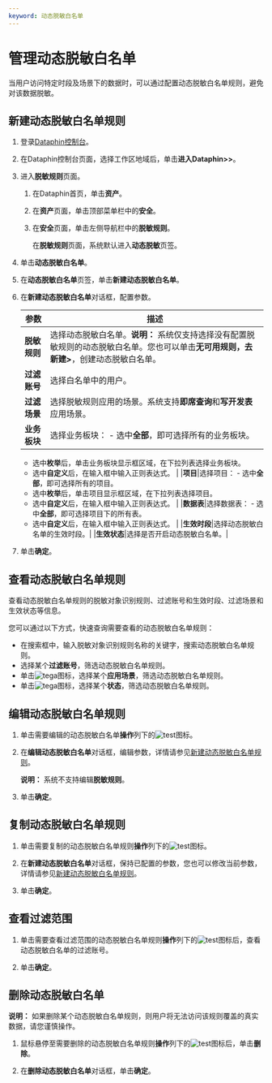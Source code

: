 ```yaml
---
keyword: 动态脱敏白名单
---
```


# 管理动态脱敏白名单

当用户访问特定时段及场景下的数据时，可以通过配置动态脱敏白名单规则，避免对该数据脱敏。

## 新建动态脱敏白名单规则

1.  登录[Dataphin控制台](https://dataphin.console.aliyun.com/workingArea)。

2.  在Dataphin控制台页面，选择工作区地域后，单击**进入Dataphin\>\>**。

3.  进入**脱敏规则**页面。

    1.  在Dataphin首页，单击**资产**。

    2.  在**资产**页面，单击顶部菜单栏中的**安全**。

    3.  在**安全**页面，单击左侧导航栏中的**脱敏规则**。

        在**脱敏规则**页面，系统默认进入**动态脱敏**页签。

4.  单击**动态脱敏白名单**。

5.  在**动态脱敏白名单**页签，单击**新建动态脱敏白名单**。

6.  在**新建动态脱敏白名单**对话框，配置参数。

    |参数|描述|
    |--|--|
    |**脱敏规则**|选择动态脱敏白名单。**说明：** 系统仅支持选择没有配置脱敏规则的动态脱敏白名单。您也可以单击**无可用规则，去新建\>**，创建动态脱敏白名单。 |
    |**过滤账号**|选择白名单中的用户。|
    |**过滤场景**|选择脱敏规则应用的场景。系统支持**即席查询**和**写开发表**应用场景。|
    |**业务板块**|选择业务板块：    -   选中**全部**，即可选择所有的业务板块。
    -   选中**枚举**后，单击业务板块显示框区域，在下拉列表选择业务板块。
    -   选中**自定义**后，在输入框中输入正则表达式。 |
    |**项目**|选择项目：    -   选中**全部**，即可选择所有的项目。
    -   选中**枚举**后，单击项目显示框区域，在下拉列表选择项目。
    -   选中**自定义**后，在输入框中输入正则表达式。 |
    |**数据表**|选择数据表：    -   选中**全部**，即可选择项目下的所有表。
    -   选中**自定义**后，在输入框中输入正则表达式。 |
    |**生效时段**|选择动态脱敏白名单的生效时段。|
    |**生效状态**|选择是否开启动态脱敏白名单。|

7.  单击**确定**。


## 查看动态脱敏白名单规则

查看动态脱敏白名单规则的脱敏对象识别规则、过滤账号和生效时段、过滤场景和生效状态等信息。

您可以通过以下方式，快速查询需要查看的动态脱敏白名单规则：

-   在搜索框中，输入脱敏对象识别规则名称的关键字，搜索动态脱敏白名单规则。
-   选择某个**过滤账号**，筛选动态脱敏白名单规则。
-   单击![tega](https://static-aliyun-doc.oss-accelerate.aliyuncs.com/assets/img/zh-CN/6377559951/p134882.png)图标，选择某个**应用场景**，筛选动态脱敏白名单规则。
-   单击![tega](https://static-aliyun-doc.oss-accelerate.aliyuncs.com/assets/img/zh-CN/6377559951/p134882.png)图标，选择某个**状态**，筛选动态脱敏白名单规则。

## 编辑动态脱敏白名单规则

1.  单击需要编辑的动态脱敏白名单**操作**列下的![test](https://static-aliyun-doc.oss-accelerate.aliyuncs.com/assets/img/zh-CN/7377559951/p134929.png)图标。

2.  在**编辑动态脱敏白名单**对话框，编辑参数，详情请参见[新建动态脱敏白名单规则](#section_fod_vme_iek)。

    **说明：** 系统不支持编辑**脱敏规则**。

3.  单击**确定**。


## 复制动态脱敏白名单规则

1.  单击需要复制的动态脱敏白名单规则**操作**列下的![test](https://static-aliyun-doc.oss-accelerate.aliyuncs.com/assets/img/zh-CN/7105966951/p135724.png)图标。

2.  在**新建动态脱敏白名单**对话框，保持已配置的参数，您也可以修改当前参数，详情请参见[新建动态脱敏白名单规则](#section_fod_vme_iek)。

3.  单击**确定**。


## 查看过滤范围

1.  单击需要查看过滤范围的动态脱敏白名单规则**操作**列下的![test](https://static-aliyun-doc.oss-accelerate.aliyuncs.com/assets/img/zh-CN/7105966951/p135733.png)图标后，查看动态脱敏白名单的过滤账号。

2.  单击**确定**。


## 删除动态脱敏白名单

**说明：** 如果删除某个动态脱敏白名单规则，则用户将无法访问该规则覆盖的真实数据，请您谨慎操作。

1.  鼠标悬停至需要删除的动态脱敏白名单规则**操作**列下的![test](https://static-aliyun-doc.oss-accelerate.aliyuncs.com/assets/img/zh-CN/7105966951/p135736.png)图标后，单击**删除**。

2.  在**删除动态脱敏白名单**对话框，单击**确定**。


